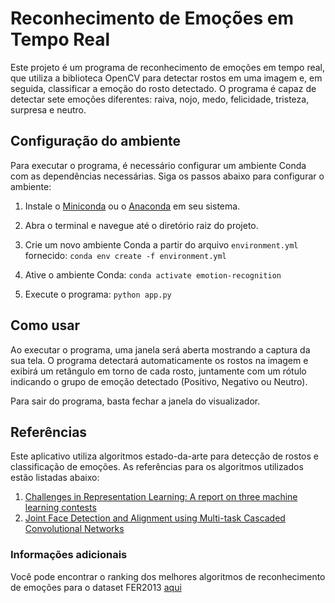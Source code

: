 # Reconhecimento de Emoções em Tempo Real

Este projeto é um programa de reconhecimento de emoções em tempo real, que utiliza a biblioteca OpenCV para detectar rostos em uma imagem e, em seguida, classificar a emoção do rosto detectado. O programa é capaz de detectar sete emoções diferentes: raiva, nojo, medo, felicidade, tristeza, surpresa e neutro.

## Configuração do ambiente

Para executar o programa, é necessário configurar um ambiente Conda com as dependências necessárias. Siga os passos abaixo para configurar o ambiente:

1. Instale o [Miniconda](https://docs.conda.io/en/latest/miniconda.html) ou o [Anaconda](https://www.anaconda.com/products/individual) em seu sistema.

2. Abra o terminal e navegue até o diretório raiz do projeto.

3. Crie um novo ambiente Conda a partir do arquivo `environment.yml` fornecido: `conda env create -f environment.yml`

4. Ative o ambiente Conda: `conda activate emotion-recognition`

5. Execute o programa: `python app.py`

## Como usar

Ao executar o programa, uma janela será aberta mostrando a captura da sua tela. O programa detectará automaticamente os rostos na imagem e exibirá um retângulo em torno de cada rosto, juntamente com um rótulo indicando o grupo de emoção detectado (Positivo, Negativo ou Neutro).

Para sair do programa, basta fechar a janela do visualizador.

## Referências

Este aplicativo utiliza algoritmos estado-da-arte para detecção de rostos e classificação de emoções. As referências para os algoritmos utilizados estão listadas abaixo:

1. [Challenges in Representation Learning: A report on three machine learning contests](https://arxiv.org/pdf/1307.0414.pdf)
2. [Joint Face Detection and Alignment using Multi-task Cascaded Convolutional Networks](https://arxiv.org/pdf/1604.02878.pdf)

### Informações adicionais

Você pode encontrar o ranking dos melhores algoritmos de reconhecimento de emoções para o dataset FER2013 [aqui](https://paperswithcode.com/sota/facial-expression-recognition-on-fer2013)
